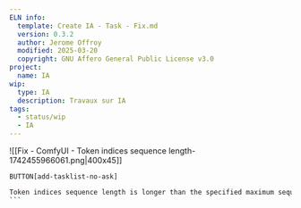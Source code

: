 ```yaml
---
ELN info:
  template: Create IA - Task - Fix.md
  version: 0.3.2
  author: Jerome Offroy
  modified: 2025-03-20
  copyright: GNU Affero General Public License v3.0
project:
  name: IA
wip:
  type: IA
  description: Travaux sur IA
tags:
  - status/wip
  - IA
---
```


![[Fix -  ComfyUI - Token indices sequence length-1742455966061.png|400x45]]


`BUTTON[add-tasklist-no-ask]`

````sh
Token indices sequence length is longer than the specified maximum sequence length for this model (147 > 77). Running this sequence through the model will result in indexing errors
```